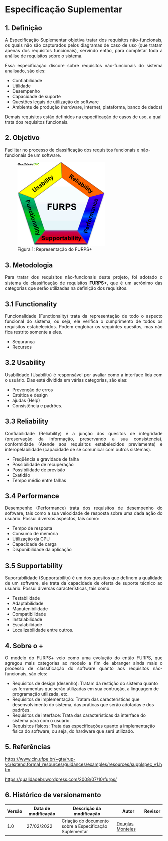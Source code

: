 # Especificação Suplementar

## 1. Definição

<p style="text-align: justify">
  A Especificação Suplementar objetiva tratar dos requisitos não-funcionais, os quais não são capturados pelos diagramas de caso de uso (que tratam apenas dos requisitos funcionais), servindo então, para completar toda a análise de requisitos sobre o sistema.
</p>

<p style="text-align: justify">
  Essa especificação discore sobre requisitos não-funcionais do sistema analisado, são eles: 

  <ul>
    <li>Confiabilidade</li>
    <li>Utilidade</li>
    <li>Desempenho</li>
    <li>Capacidade de suporte</li>
    <li>Questões legais de utilização do software</li>
    <li>Ambiente de produção (hardware, internet, plataforma, banco de dados)</li>
  </ul> 

  Demais requisitos estão definidos na espqcificação de casos de uso, a qual trata dos requisitos funcionais.
</p>

## 2. Objetivo

Facilitar no processo de classificação dos requisitos funcionais e não-funcionais de um software.

<figure>
  <img width="280" src="../../assets/img/furps.gif" alt="furps+">
  <figcaption>Figura 1: Representação do FURPS+</figcaption>
</figure>

## 3. Metodologia

<p style="text-align: justify">
  Para tratar dos requisitos não-funcionais deste projeto, foi adotado o sistema de classificação de requisitos <strong>FURPS+</strong>, que é um acrônimo das categorias que serão utilizadas na definição dos requisitos.
</p>


##  3.1 **F**unctionality

<p style="text-align: justify">
  Funcionalidade (Functionality) trata da representação de todo o aspecto funcional do sistema, ou seja, ele verifica o cumprimento de todos os requisitos estabelecidos. Podem englobar os seguintes quesitos, mas não fica restrito somente a eles.

  <ul>
    <li>Segurança</li>
    <li>Recursos</li>
  </ul> 
</p>

## 3.2 **U**sability

<p style="text-align: justify">
  Usabilidade (Usability) é responsável por avaliar como a interface lida com o usuário. Elas está dividida em várias categorias, são elas:

  <ul>
    <li>Prevenção de erros</li>
    <li>Estética e design</li>
    <li>ajudas (Help)</li>
    <li>Consistência e padrões.</li>
  </ul> 
</p>

## 3.3 **R**eliability

<p style="text-align: justify">
  Confiabilidade (Reliability) é a junção dos quesitos de integridade (preservação da informação, preservando a sua consistencia), conformidade (Atende aos requisitos estabelecidos previamente) e interopelabilidade (capacidade de se comunicar com outros sistemas).

  <ul>
    <li>Freqüência e gravidade de falha</li>
    <li>Possibilidade de recuperação</li>
    <li>Possibilidade de previsão</li>
    <li>Exatidão</li>
    <li>Tempo médio entre falhas</li>
  </ul> 
</p>

## 3.4 **P**erformance

<p style="text-align: justify">
  Desempenho (Performance) trata dos requisitos de desempenho do software, tais como a sua velocidade de resposta sobre uma dada ação do usuário. Possui diversos aspectos, tais como:

  <ul>
    <li>Tempo de resposta</li>
    <li>Consumo de memória</li>
    <li>Utilização da CPU</li>
    <li>Capacidade de carga</li>
    <li>Disponibilidade da aplicação</li>
  </ul> 
</p>

## 3.5 **S**upportability

<p style="text-align: justify">
  Suportabilidade (Supportability) é um dos quesitos que definem a qualidade de um software, ele trata da capacidade de oferta de suporte técnico ao usuário. Possui diversas características, tais como:

  <ul>
    <li>Testabilidade</li>
    <li>Adaptabilidade</li>
    <li>Manutenibilidade</li>
    <li>Compatibilidade</li>
    <li>Instalabilidade</li>
    <li>Escalabilidade</li>
    <li>Localizabilidade entre outros.</li>
  </ul> 
</p>

## 4. Sobre o **+**

<p style="text-align: justify">
  O modelo do FURPS+ veio como uma evolução do então FURPS, que agregou mais categorias ao modelo a fim de abranger ainda mais o processo de classificação do software quanto aos requisitos não-funcionais, são eles:

  <ul>
    <li>
      Requisitos de design (desenho): Tratam da restição do sistema quanto as ferramentas que serão utilizadas em sua contrução, a linguagem de programação utilizada, etc.
    </li>
    <li>
      Requisitos de implementação: Tratam das características que desenvolvimento do sistema, das práticas que serão adotadas e dos padrões.
    </li>
    <li>
      Requisitos de interface: Trata das características da interface do sistema para com o usuário.
    </li>
    <li>
      Requisitos físicos: Trata das especificações quanto a implementação física do software, ou seja, do hardware que será utilizado.
    </li>
  </ul> 
</p>

## 5. Referências

https://www.cin.ufpe.br/~gta/rup-vc/extend.formal_resources/guidances/examples/resources/supplspec_v1.htm

https://qualidadebr.wordpress.com/2008/07/10/furps/

## 6. Histórico de versionamento

|Versão|Data de modificação|Descrição da modificação|Autor| Revisor|
|-|-|-|-|-|
|1.0|27/02/2022|Criação do documento sobre a Especificação Suplementar|[Douglas Monteles](https://github.com/douglasmonteles)||